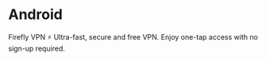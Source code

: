 # Android
Firefly VPN ⚡️  Ultra-fast, secure and free VPN. Enjoy one-tap access with no sign-up required. 
